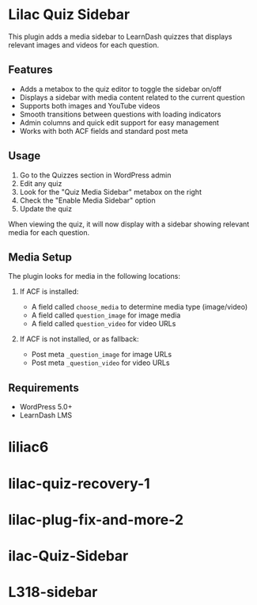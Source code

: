 # Lilac Quiz Sidebar

This plugin adds a media sidebar to LearnDash quizzes that displays relevant images and videos for each question.

## Features

- Adds a metabox to the quiz editor to toggle the sidebar on/off
- Displays a sidebar with media content related to the current question
- Supports both images and YouTube videos
- Smooth transitions between questions with loading indicators
- Admin columns and quick edit support for easy management
- Works with both ACF fields and standard post meta

## Usage

1. Go to the Quizzes section in WordPress admin
2. Edit any quiz
3. Look for the "Quiz Media Sidebar" metabox on the right
4. Check the "Enable Media Sidebar" option
5. Update the quiz

When viewing the quiz, it will now display with a sidebar showing relevant media for each question.

## Media Setup

The plugin looks for media in the following locations:

1. If ACF is installed:
   - A field called `choose_media` to determine media type (image/video)
   - A field called `question_image` for image media
   - A field called `question_video` for video URLs

2. If ACF is not installed, or as fallback:
   - Post meta `_question_image` for image URLs
   - Post meta `_question_video` for video URLs

## Requirements

- WordPress 5.0+
- LearnDash LMS
# liliac6


# lilac-quiz-recovery-1
# lilac-plug-fix-and-more-2
# ilac-Quiz-Sidebar
# L318-sidebar
